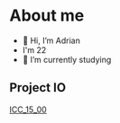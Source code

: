 # About me
- 👋 Hi, I’m Adrian
- I'm 22
- 🌱 I’m currently studying

## Project IO
[ICC_15_00](https://github.com/Vex0on/ICC_15_00)
